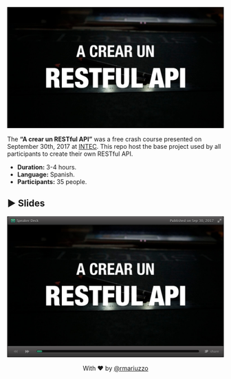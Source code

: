 <div align=center>
<img src="banner.png">
</div>

The **“A crear un RESTful API”** was a free crash course presented on September 30th, 2017 at [INTEC](https://www.intec.edu.do). This repo host the base project used by all participants to create their own RESTful API.

 - **Duration:** 3-4 hours.
 - **Language:** Spanish.
 - **Participants:** 35 people.

## ▶︎ Slides

[![View slides at SpeakerDeck](slides.png)](https://speakerdeck.com/rmariuzzo/a-crear-un-restful-api)

<p align=center>
With ❤️ by <a href="https://github.com/rmariuzzo">@rmariuzzo</a>
</p>
